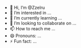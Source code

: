 - 👋 Hi, I’m @Zzelru
- 👀 I’m interested in ...
- 🌱 I’m currently learning ...
- 💞️ I’m looking to collaborate on ...
- 📫 How to reach me ...
- 😄 Pronouns: ...
- ⚡ Fun fact: ...

<!---
Zzelru/Zzelru is a ✨ special ✨ repository because its `README.md` (this file) appears on your GitHub profile.
You can click the Preview link to take a look at your changes.
--->
